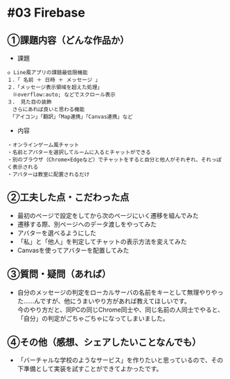 # #03 Firebase
## ①課題内容（どんな作品か）
- 課題
```
◇ Line風アプリの課題最低限機能
１．「 名前 ＋ 日時 ＋ メッセージ 」
２．「メッセージ表示領域を超えた処理」
　※overflow:auto; などでスクロール表示
３． 見た目の装飾
　さらにあれば良いと思わる機能
　「アイコン」「翻訳」「Map連携」「Canvas連携」など
```
- 内容
```
・オンラインゲーム風チャット
・名前とアバターを選択してルームに入るとチャットができる
・別のブラウザ（Chrome×Edgeなど）でチャットをすると自分と他人がそれぞれ、それっぽく表示される
・アバターは教室に配置されるだけ
```

## ②工夫した点・こだわった点
- 最初のページで設定をしてから次のページにいく遷移を組んでみた
- 遷移する際、別ページへのデータ渡しをやってみた
- アバターを選べるようにした
- 「私」と「他人」を判定してチャットの表示方法を変えてみた
- Canvasを使ってアバターを配置してみた

## ③質問・疑問（あれば）
- 自分のメッセージの判定をローカルサーバの名前をキーとして無理やりやった……んですが、他にうまいやり方があれば教えてほしいです。  
今のやり方だと、同PCの同じChrome同士や、同じ名前の人同士でやると、「自分」の判定がごちゃごちゃになってしまいました。

## ④その他（感想、シェアしたいことなんでも）
- 「バーチャルな学校のようなサービス」を作りたいと思っているので、その下準備として実装を試すことができてよかったです。

